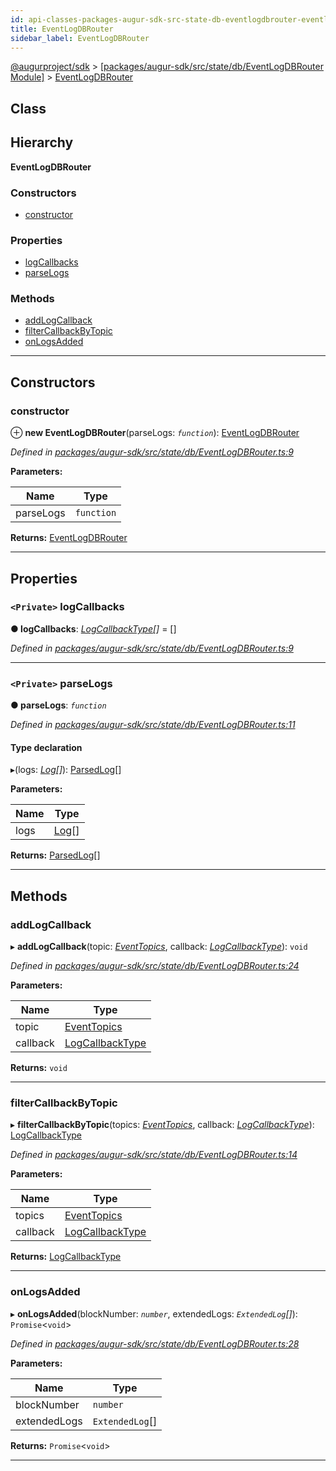 ```yaml
---
id: api-classes-packages-augur-sdk-src-state-db-eventlogdbrouter-eventlogdbrouter
title: EventLogDBRouter
sidebar_label: EventLogDBRouter
---
```


[@augurproject/sdk](api-readme.md) > [[packages/augur-sdk/src/state/db/EventLogDBRouter Module]](api-modules-packages-augur-sdk-src-state-db-eventlogdbrouter-module.md) > [EventLogDBRouter](api-classes-packages-augur-sdk-src-state-db-eventlogdbrouter-eventlogdbrouter.md)

## Class

## Hierarchy

**EventLogDBRouter**

### Constructors

* [constructor](api-classes-packages-augur-sdk-src-state-db-eventlogdbrouter-eventlogdbrouter.md#constructor)

### Properties

* [logCallbacks](api-classes-packages-augur-sdk-src-state-db-eventlogdbrouter-eventlogdbrouter.md#logcallbacks)
* [parseLogs](api-classes-packages-augur-sdk-src-state-db-eventlogdbrouter-eventlogdbrouter.md#parselogs)

### Methods

* [addLogCallback](api-classes-packages-augur-sdk-src-state-db-eventlogdbrouter-eventlogdbrouter.md#addlogcallback)
* [filterCallbackByTopic](api-classes-packages-augur-sdk-src-state-db-eventlogdbrouter-eventlogdbrouter.md#filtercallbackbytopic)
* [onLogsAdded](api-classes-packages-augur-sdk-src-state-db-eventlogdbrouter-eventlogdbrouter.md#onlogsadded)

---

## Constructors

<a id="constructor"></a>

###  constructor

⊕ **new EventLogDBRouter**(parseLogs: *`function`*): [EventLogDBRouter](api-classes-packages-augur-sdk-src-state-db-eventlogdbrouter-eventlogdbrouter.md)

*Defined in [packages/augur-sdk/src/state/db/EventLogDBRouter.ts:9](https://github.com/AugurProject/augur/blob/bae2172ca0/packages/augur-sdk/src/state/db/EventLogDBRouter.ts#L9)*

**Parameters:**

| Name | Type |
| ------ | ------ |
| parseLogs | `function` |

**Returns:** [EventLogDBRouter](api-classes-packages-augur-sdk-src-state-db-eventlogdbrouter-eventlogdbrouter.md)

___

## Properties

<a id="logcallbacks"></a>

### `<Private>` logCallbacks

**● logCallbacks**: *[LogCallbackType](api-modules-packages-augur-sdk-src-state-db-blockandlogstreamerlistener-module.md#logcallbacktype)[]* =  []

*Defined in [packages/augur-sdk/src/state/db/EventLogDBRouter.ts:9](https://github.com/AugurProject/augur/blob/bae2172ca0/packages/augur-sdk/src/state/db/EventLogDBRouter.ts#L9)*

___
<a id="parselogs"></a>

### `<Private>` parseLogs

**● parseLogs**: *`function`*

*Defined in [packages/augur-sdk/src/state/db/EventLogDBRouter.ts:11](https://github.com/AugurProject/augur/blob/bae2172ca0/packages/augur-sdk/src/state/db/EventLogDBRouter.ts#L11)*

#### Type declaration
▸(logs: *[Log](api-interfaces-node-modules--augurproject-types-types-logs-log.md)[]*): [ParsedLog](api-interfaces-node-modules--augurproject-types-types-logs-parsedlog.md)[]

**Parameters:**

| Name | Type |
| ------ | ------ |
| logs | [Log](api-interfaces-node-modules--augurproject-types-types-logs-log.md)[] |

**Returns:** [ParsedLog](api-interfaces-node-modules--augurproject-types-types-logs-parsedlog.md)[]

___

## Methods

<a id="addlogcallback"></a>

###  addLogCallback

▸ **addLogCallback**(topic: *[EventTopics](api-modules-packages-augur-sdk-src-state-db-eventlogdbrouter-module.md#eventtopics)*, callback: *[LogCallbackType](api-modules-packages-augur-sdk-src-state-db-blockandlogstreamerlistener-module.md#logcallbacktype)*): `void`

*Defined in [packages/augur-sdk/src/state/db/EventLogDBRouter.ts:24](https://github.com/AugurProject/augur/blob/bae2172ca0/packages/augur-sdk/src/state/db/EventLogDBRouter.ts#L24)*

**Parameters:**

| Name | Type |
| ------ | ------ |
| topic | [EventTopics](api-modules-packages-augur-sdk-src-state-db-eventlogdbrouter-module.md#eventtopics) |
| callback | [LogCallbackType](api-modules-packages-augur-sdk-src-state-db-blockandlogstreamerlistener-module.md#logcallbacktype) |

**Returns:** `void`

___
<a id="filtercallbackbytopic"></a>

###  filterCallbackByTopic

▸ **filterCallbackByTopic**(topics: *[EventTopics](api-modules-packages-augur-sdk-src-state-db-eventlogdbrouter-module.md#eventtopics)*, callback: *[LogCallbackType](api-modules-packages-augur-sdk-src-state-db-blockandlogstreamerlistener-module.md#logcallbacktype)*): [LogCallbackType](api-modules-packages-augur-sdk-src-state-db-blockandlogstreamerlistener-module.md#logcallbacktype)

*Defined in [packages/augur-sdk/src/state/db/EventLogDBRouter.ts:14](https://github.com/AugurProject/augur/blob/bae2172ca0/packages/augur-sdk/src/state/db/EventLogDBRouter.ts#L14)*

**Parameters:**

| Name | Type |
| ------ | ------ |
| topics | [EventTopics](api-modules-packages-augur-sdk-src-state-db-eventlogdbrouter-module.md#eventtopics) |
| callback | [LogCallbackType](api-modules-packages-augur-sdk-src-state-db-blockandlogstreamerlistener-module.md#logcallbacktype) |

**Returns:** [LogCallbackType](api-modules-packages-augur-sdk-src-state-db-blockandlogstreamerlistener-module.md#logcallbacktype)

___
<a id="onlogsadded"></a>

###  onLogsAdded

▸ **onLogsAdded**(blockNumber: *`number`*, extendedLogs: *`ExtendedLog`[]*): `Promise`<`void`>

*Defined in [packages/augur-sdk/src/state/db/EventLogDBRouter.ts:28](https://github.com/AugurProject/augur/blob/bae2172ca0/packages/augur-sdk/src/state/db/EventLogDBRouter.ts#L28)*

**Parameters:**

| Name | Type |
| ------ | ------ |
| blockNumber | `number` |
| extendedLogs | `ExtendedLog`[] |

**Returns:** `Promise`<`void`>

___


